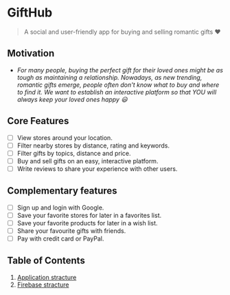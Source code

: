 # GiftHub

> A social and user-friendly app for buying and selling romantic gifts :heart:

## Motivation

* *For many people, buying the perfect gift for their loved ones might be as tough as maintaining a relationship. Nowadays, as new trending, romantic gifts emerge, people often don't know what to buy and where to find it. We want to establish an interactive platform so that YOU will always keep your loved ones happy :smiley:*

## Core Features

* [ ] View stores around your location.
* [ ] Filter nearby stores by distance, rating and keywords.
* [ ] Filter gifts by topics, distance and price.
* [ ] Buy and sell gifts on an easy, interactive platform.
* [ ] Write reviews to share your experience with other users.

## Complementary features

* [ ] Sign up and login with Google.
* [ ] Save your favorite stores for later in a favorites list.
* [ ] Save your favorite products for later in a wish list.
* [ ] Share your favourite gifts with friends.
* [ ] Pay with credit card or PayPal.

## Table of Contents
1. [Application stracture](docs/applicationstracture.md)
2. [Firebase stracture](docs/firebasestracture.md)
